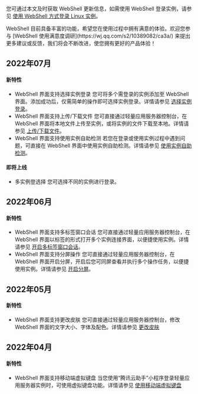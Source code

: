 您可通过本文及时获取 WebShell 更新信息，如需使用 WebShell 登录实例，请参见 [使用 WebShell 方式登录 Linux 实例](https://cloud.tencent.com/document/product/1207/44642)。


<dx-alert infotype="explain" title="">
WebShell 目前具备丰富的功能，希望您在使用过程中拥有满意的体验。欢迎您参与 [WebShell 使用满意度调研](https://wj.qq.com/s2/10389082/ca3a/) 来提出更多建议或反馈，我们将会不断改进，使您拥有更好的产品体验！
</dx-alert>




## 2022年07月

#### 新特性
- WebShell 界面支持选择实例登录
您可将多个需登录的实例添加至 WebShell 界面。添加成功后，仅需简单的操作即可选择实例登录。详情请参见 [选择实例登录](https://cloud.tencent.com/document/product/1207/44642#choose)。
- WebShell 界面支持上传/下载文件
您可直接通过轻量应用服务器控制台，在 WebShell 界面将本地文件上传至实例，或将实例的文件下载至本地。详情请参见 [上传/下载文件](https://cloud.tencent.com/document/product/1207/44642#updownload)。
- WebShell 界面支持使用实例自助检测
若您在登录或使用实例过程中遇到问题，可直接在 WebShell 界面中使用实例自助检测。详情请参见 [使用实例自助检测](https://cloud.tencent.com/document/product/1207/44642#selfCheck)。


#### 即将上线
- 多实例登选择
您可选择不同的实例进行登录。


## 2022年06月

#### 新特性
- WebShell 界面支持多标签窗口会话
您可直接通过轻量应用服务器控制台，在 WebShell 界面以标签的形式打开多个实例连接界面，以便捷使用实例。详情请参见 [开启多标签窗口会话](https://cloud.tencent.com/document/product/1207/44642#multilabel)。
- WebShell 界面支持分屏操作
您可直接通过轻量应用服务器控制台，在 WebShell 界面开启分屏，开启后您可同屏查看并执行多个操作任务，以便捷使用实例。详情请参见 [开启分屏](https://cloud.tencent.com/document/product/1207/44642#splitScreen)。

## 2022年05月

#### 新特性
- WebShell 界面支持更改皮肤
您可直接通过轻量应用服务器控制台，修改 WebShell 界面的文字大小、字体及配色。详情请参见 [更改皮肤](https://cloud.tencent.com/document/product/1207/44642#changeAppearance)

## 2022年04月

#### 新特性
- WebShell 界面支持移动端虚拟键盘
当您使用“腾讯云助手”小程序登录轻量应用服务器实例时，可使用虚拟键盘功能。详情请参见 [使用移动端虚拟键盘](https://cloud.tencent.com/document/product/1207/44642#virtualKeyboard)


